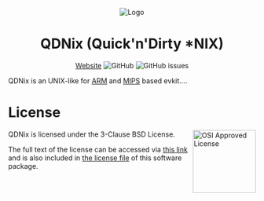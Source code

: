 <div align="center">

![Logo](https://qdnix.d0p1.eu/static/img/logo.png)

# QDNix (Quick'n'Dirty *NIX)

[Website](https://qdnix.d0p1.eu)
![GitHub](https://img.shields.io/github/license/d0p1s4m4/QDNix?logoColor=white&style=flat-square)
![GitHub issues](https://img.shields.io/github/issues/d0p1s4m4/QDNix?style=flat-square)

</div>

QDNix is an UNIX-like for [ARM](./sys/arm/README.md) and [MIPS](./sys/mips/README.md) based evkit....

# License

<img src="https://opensource.org/wp-content/uploads/2022/10/osi-badge-dark.svg" align="right" height="128px" alt="OSI Approved License">

QDNix is licensed under the 3-Clause BSD License.

The full text of the license can be accessed via [this link](https://opensource.org/licenses/BSD-3-Clause) and is also included in [the license file](./LICENSE) of this software package.
